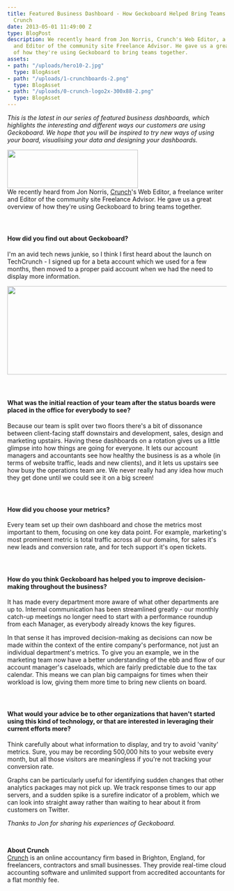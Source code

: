```yaml
---
title: Featured Business Dashboard - How Geckoboard Helped Bring Teams Together At
  Crunch
date: 2013-05-01 11:49:00 Z
type: BlogPost
description: We recently heard from Jon Norris, Crunch's Web Editor, a freelance writer
  and Editor of the community site Freelance Advisor. He gave us a great overview
  of how they're using Geckoboard to bring teams together.
assets:
- path: "/uploads/hero10-2.jpg"
  type: BlogAsset
- path: "/uploads/1-crunchboards-2.png"
  type: BlogAsset
- path: "/uploads/0-crunch-logo2x-300x88-2.png"
  type: BlogAsset
---
```


<p><em>This is the latest in our series of featured business dashboards, which highlights the interesting and different ways our customers are using Geckoboard. We hope that you will be inspired to try new ways of using your board, visualising your data and designing your dashboards.</em></p>
<p><a href="http://www.crunch.co.uk" target="_new"><img class="wp-float-right" title="crunch-logo@2x" src="/uploads/0-crunch-logo2x-300x88-2.png" alt="" width="300" height="88"></a><br>We recently heard from Jon Norris, <a href="http://www.crunch.co.uk" target="_new">Crunch</a>'s Web Editor, a freelance writer and Editor of the community site Freelance Advisor. He gave us a great overview of how they're using Geckoboard to bring teams together.</p>
<h4> </h4>
<h4>How did you find out about Geckoboard?</h4>
I'm an avid tech news junkie, so I think I first heard about the launch on TechCrunch - I signed up for a beta account which we used for a few months, then moved to a proper paid account when we had the need to display more information.
<p><img class="wp-float-center" title="crunchBoards" src="/uploads/1-crunchboards-2.png" alt="" width="630" height="203"></p>
<h4> </h4>
<h4>What was the initial reaction of your team after the status boards were placed in the office for everybody to see?</h4>
Because our team is split over two floors there's a bit of dissonance between client-facing staff downstairs and development, sales, design and marketing upstairs. Having these dashboards on a rotation gives us a little glimpse into how things are going for everyone. It lets our account managers and accountants see how healthy the business is as a whole (in terms of website traffic, leads and new clients), and it lets us upstairs see how busy the operations team are. We never really had any idea how much they get done until we could see it on a big screen!<br>
<h4> </h4>
<h4>How did you choose your metrics?</h4>
Every team set up their own dashboard and chose the metrics most important to them, focusing on one key data point. For example, marketing's most prominent metric is total traffic across all our domains, for sales it's new leads and conversion rate, and for tech support it's open tickets.<br>
<h4> </h4>
<h4>How do you think Geckoboard has helped you to improve decision-making throughout the business?</h4>
It has made every department more aware of what other departments are up to. Internal communication has been streamlined greatly - our monthly catch-up meetings no longer need to start with a performance roundup from each Manager, as everybody already knows the key figures.
<p>In that sense it has improved decision-making as decisions can now be made within the context of the entire company's performance, not just an individual department's metrics. To give you an example, we in the marketing team now have a better understanding of the ebb and flow of our account manager's caseloads, which are fairly predictable due to the tax calendar. This means we can plan big campaigns for times when their workload is low, giving them more time to bring new clients on board.</p>
<h4> </h4>
<h4>What would your advice be to other organizations that haven't started using this kind of technology, or that are interested in leveraging their current efforts more?</h4>
Think carefully about what information to display, and try to avoid 'vanity' metrics. Sure, you may be recording 500,000 hits to your website every month, but all those visitors are meaningless if you're not tracking your conversion rate.
<p>Graphs can be particularly useful for identifying sudden changes that other analytics packages may not pick up. We track response times to our app servers, and a sudden spike is a surefire indicator of a problem, which we can look into straight away rather than waiting to hear about it from customers on Twitter.</p>
<p><em>Thanks to Jon for sharing his experiences of Geckoboard.</em></p>
<p> </p>
<p><strong>About Crunch</strong><br><a href="http://www.crunch.co.uk" target="_new">Crunch</a> is an online accountancy firm based in Brighton, England, for freelancers, contractors and small businesses. They provide real-time cloud accounting software and unlimited support from accredited accountants for a flat monthly fee.</p>
